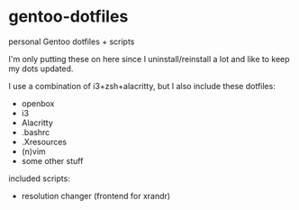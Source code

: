 # gentoo-dotfiles
personal Gentoo dotfiles + scripts

I'm only putting these on here since I uninstall/reinstall a lot and like to keep my dots updated.

I use a combination of i3+zsh+alacritty, but I also include these dotfiles:

- openbox
- i3
- Alacritty
- .bashrc 
- .Xresources
- (n)vim
- some other stuff

included scripts:

- resolution changer (frontend for xrandr)

